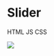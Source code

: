 # Slider
HTML JS CSS

![](https://snappify.com/embed/8e0f3212-413b-4e3e-b8e3-aa78bfe3bae5?responsive)
